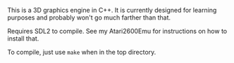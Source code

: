 This is a 3D graphics engine in C++. It is currently designed for learning purposes and probably won't go much farther than that.

Requires SDL2 to compile. See my Atari2600Emu for instructions on how to install that.

To compile, just use `make` when in the top directory.
